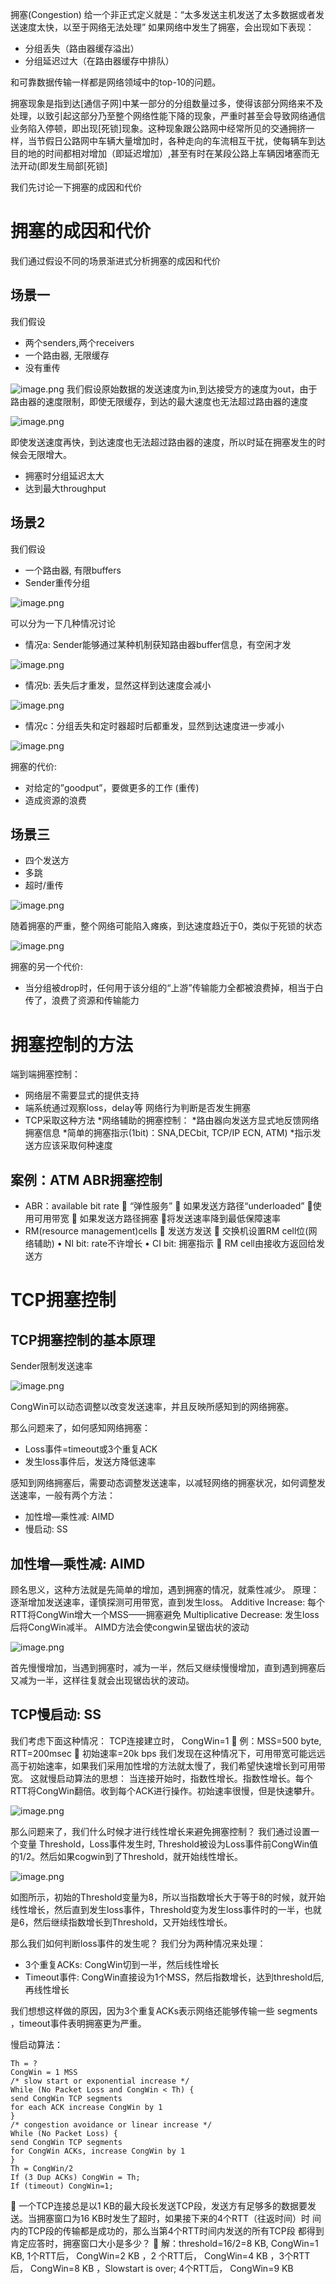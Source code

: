拥塞(Congestion)
给一个非正式定义就是：“太多发送主机发送了太多数据或者发送速度太快，以至于网络无法处理”
如果网络中发生了拥塞，会出现如下表现：
* 分组丢失（路由器缓存溢出）
* 分组延迟过大（在路由器缓存中排队）

和可靠数据传输一样都是网络领域中的top-10的问题。

拥塞现象是指到达[通信子网]中某一部分的分组数量过多，使得该部分网络来不及处理，以致引起这部分乃至整个网络性能下降的现象，严重时甚至会导致网络通信业务陷入停顿，即出现[死锁]现象。这种现象跟公路网中经常所见的交通拥挤一样，当节假日公路网中车辆大量增加时，各种走向的车流相互干扰，使每辆车到达目的地的时间都相对增加（即延迟增加）,甚至有时在某段公路上车辆因堵塞而无法开动(即发生局部[死锁]

我们先讨论一下拥塞的成因和代价
# 拥塞的成因和代价
我们通过假设不同的场景渐进式分析拥塞的成因和代价
## 场景一
我们假设
* 两个senders,两个receivers
* 一个路由器, 无限缓存
* 没有重传


![image.png](http://upload-images.jianshu.io/upload_images/1234352-633e06d49b76e9cd.png?imageMogr2/auto-orient/strip%7CimageView2/2/w/1240)
我们假设原始数据的发送速度为in,到达接受方的速度为out，由于路由器的速度限制，即使无限缓存，到达的最大速度也无法超过路由器的速度

![image.png](http://upload-images.jianshu.io/upload_images/1234352-caccd52f69f04de2.png?imageMogr2/auto-orient/strip%7CimageView2/2/w/1240)

即使发送速度再快，到达速度也无法超过路由器的速度，所以时延在拥塞发生的时候会无限增大。
* 拥塞时分组延迟太大
* 达到最大throughput

## 场景2
我们假设
* 一个路由器, 有限buffers
* Sender重传分组


![image.png](http://upload-images.jianshu.io/upload_images/1234352-4934e1910db79f2b.png?imageMogr2/auto-orient/strip%7CimageView2/2/w/1240)

可以分为一下几种情况讨论
* 情况a: Sender能够通过某种机制获知路由器buffer信息，有空闲才发

![image.png](http://upload-images.jianshu.io/upload_images/1234352-f4479718fef3e222.png?imageMogr2/auto-orient/strip%7CimageView2/2/w/1240)

* 情况b: 丢失后才重发，显然这样到达速度会减小

![image.png](http://upload-images.jianshu.io/upload_images/1234352-bbaf1b32f02cfd58.png?imageMogr2/auto-orient/strip%7CimageView2/2/w/1240)

* 情况c：分组丢失和定时器超时后都重发，显然到达速度进一步减小


![image.png](http://upload-images.jianshu.io/upload_images/1234352-2d10eb5ce7d1f4a8.png?imageMogr2/auto-orient/strip%7CimageView2/2/w/1240)

拥塞的代价:
* 对给定的”goodput”，要做更多的工作 (重传)
* 造成资源的浪费

## 场景三
* 四个发送方
* 多跳
* 超时/重传

![image.png](http://upload-images.jianshu.io/upload_images/1234352-09ab8147393a990f.png?imageMogr2/auto-orient/strip%7CimageView2/2/w/1240)

随着拥塞的严重，整个网络可能陷入瘫痪，到达速度趋近于0，类似于死锁的状态

![image.png](http://upload-images.jianshu.io/upload_images/1234352-207f707812cd6e81.png?imageMogr2/auto-orient/strip%7CimageView2/2/w/1240)

拥塞的另一个代价:
* 当分组被drop时，任何用于该分组的“上游”传输能力全都被浪费掉，相当于白传了，浪费了资源和传输能力

# 拥塞控制的方法
端到端拥塞控制：
* 网络层不需要显式的提供支持
* 端系统通过观察loss，delay等
网络行为判断是否发生拥塞
* TCP采取这种方法
*网络辅助的拥塞控制：
*路由器向发送方显式地反馈网络
拥塞信息
*简单的拥塞指示(1bit)：SNA,DECbit, TCP/IP ECN, ATM)
*指示发送方应该采取何种速度

## 案例：ATM ABR拥塞控制
* ABR：available bit rate
 “弹性服务”
 如果发送方路径“underloaded”
使用可用带宽
 如果发送方路径拥塞
将发送速率降到最低保障速率
* RM(resource management)cells
 发送方发送
 交换机设置RM cell位(网络辅助)
• NI bit: rate不许增长
• CI bit: 拥塞指示
 RM cell由接收方返回给发送方

# TCP拥塞控制

## TCP拥塞控制的基本原理
Sender限制发送速率

![image.png](http://upload-images.jianshu.io/upload_images/1234352-1aa66a618c493da7.png?imageMogr2/auto-orient/strip%7CimageView2/2/w/1240)

CongWin可以动态调整以改变发送速率，并且反映所感知到的网络拥塞。

那么问题来了，如何感知网络拥塞：
* Loss事件=timeout或3个重复ACK
* 发生loss事件后，发送方降低速率

感知到网络拥塞后，需要动态调整发送速率，以减轻网络的拥塞状况，如何调整发送速率，一般有两个方法：
* 加性增—乘性减: AIMD
* 慢启动: SS

## 加性增—乘性减: AIMD
顾名思义，这种方法就是先简单的增加，遇到拥塞的情况，就乘性减少。
原理：逐渐增加发送速率，谨慎探测可用带宽，直到发生loss。
Additive Increase: 每个RTT将CongWin增大一个MSS——拥塞避免
Multiplicative Decrease: 发生loss后将CongWin减半。
AIMD方法会使congwin呈锯齿状的波动

![image.png](http://upload-images.jianshu.io/upload_images/1234352-e9c36c1963b96e3b.png?imageMogr2/auto-orient/strip%7CimageView2/2/w/1240)

首先慢慢增加，当遇到拥塞时，减为一半，然后又继续慢慢增加，直到遇到拥塞后又减为一半，这样往复就会出现锯齿状的波动。

## TCP慢启动: SS
我们考虑下面这种情况：
TCP连接建立时，
CongWin=1
 例：MSS=500 byte,
RTT=200msec
 初始速率=20k bps
我们发现在这种情况下，可用带宽可能远远高于初始速率，如果我们采用加性增的方法就太慢了，我们希望快速增长到可用带宽。
这就慢启动算法的思想：
当连接开始时，指数性增长。指数性增长。每个RTT将CongWin翻倍。收到每个ACK进行操作。初始速率很慢，但是快速攀升。

![image.png](http://upload-images.jianshu.io/upload_images/1234352-30e0c423185e158c.png?imageMogr2/auto-orient/strip%7CimageView2/2/w/1240)

那么问题来了，我们什么时候才进行线性增长来避免拥塞控制？
我们通过设置一个变量 Threshold，Loss事件发生时, Threshold被设为Loss事件前CongWin值的1/2。然后如果cogwin到了Threshold，就开始线性增长。


![image.png](http://upload-images.jianshu.io/upload_images/1234352-2738b3eb14207b1c.png?imageMogr2/auto-orient/strip%7CimageView2/2/w/1240)

如图所示，初始的Threshold变量为8，所以当指数增长大于等于8的时候，就开始线性增长，然后直到发生loss事件，Threshold变为发生loss事件时的一半，也就是6，然后继续指数增长到Threshold，又开始线性增长。

那么我们如何判断loss事件的发生呢？
我们分为两种情况来处理：
* 3个重复ACKs:
CongWin切到一半，然后线性增长
* Timeout事件:
CongWin直接设为1个MSS，然后指数增长，达到threshold后, 再线性增长

我们想想这样做的原因，因为3个重复ACKs表示网络还能够传输一些 segments
，timeout事件表明拥塞更为严重。

慢启动算法：
```
Th = ?
CongWin = 1 MSS
/* slow start or exponential increase */
While (No Packet Loss and CongWin < Th) {
send CongWin TCP segments
for each ACK increase CongWin by 1
}
/* congestion avoidance or linear increase */
While (No Packet Loss) {
send CongWin TCP segments
for CongWin ACKs, increase CongWin by 1
}
Th = CongWin/2
If (3 Dup ACKs) CongWin = Th;
If (timeout) CongWin=1;
```

 一个TCP连接总是以1 KB的最大段长发送TCP段，发送方有足够多的数据要发
送。当拥塞窗口为16 KB时发生了超时，如果接下来的4个RTT（往返时间）时
间内的TCP段的传输都是成功的，那么当第4个RTT时间内发送的所有TCP段
都得到肯定应答时，拥塞窗口大小是多少？
 解：threshold=16/2=8 KB, CongWin=1 KB, 1个RTT后， CongWin=2 KB ，2
个RTT后， CongWin=4 KB ，3个RTT后， CongWin=8 KB ，Slowstart is
over; 4个RTT后， CongWin=9 KB
